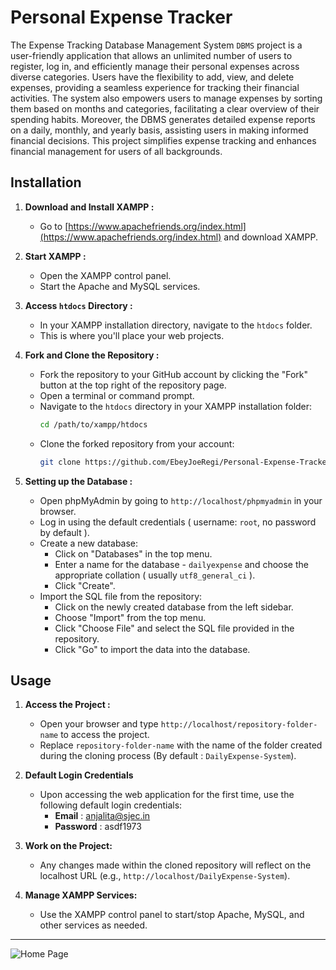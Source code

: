 # Personal Expense Tracker

The Expense Tracking Database Management System `DBMS` project is a user-friendly application that allows an unlimited number of users to register, log in, and efficiently manage their personal expenses across diverse categories. Users have the flexibility to add, view, and delete expenses, providing a seamless experience for tracking their financial activities. The system also empowers users to manage expenses by sorting them based on months and categories, facilitating a clear overview of their spending habits. Moreover, the DBMS generates detailed expense reports on a daily, monthly, and yearly basis, assisting users in making informed financial decisions. This project simplifies expense tracking and enhances financial management for users of all backgrounds.

## Installation

1. **Download and Install XAMPP :**
   - Go to [https://www.apachefriends.org/index.html](https://www.apachefriends.org/index.html) and download XAMPP.

2. **Start XAMPP :**
   - Open the XAMPP control panel.
   - Start the Apache and MySQL services.

3. **Access `htdocs` Directory :**
   - In your XAMPP installation directory, navigate to the `htdocs` folder.
   - This is where you'll place your web projects.

4. **Fork and Clone the Repository :**
   - Fork the repository to your GitHub account by clicking the "Fork" button at the top right of the repository page.
   - Open a terminal or command prompt.
   - Navigate to the `htdocs` directory in your XAMPP installation folder:
     ```bash
     cd /path/to/xampp/htdocs
     ```
   - Clone the forked repository from your account:
     ```bash
     git clone https://github.com/EbeyJoeRegi/Personal-Expense-Tracker.git
     ```
5. **Setting up the Database :**
   - Open phpMyAdmin by going to `http://localhost/phpmyadmin` in your browser.
   - Log in using the default credentials ( username: `root`, no password by default ).
   - Create a new database:
     - Click on "Databases" in the top menu.
     - Enter a name for the database - `dailyexpense` and choose the appropriate collation ( usually `utf8_general_ci` ).
     - Click "Create".
   - Import the SQL file from the repository:
     - Click on the newly created database from the left sidebar.
     - Choose "Import" from the top menu.
     - Click "Choose File" and select the SQL file provided in the repository.
     - Click "Go" to import the data into the database.

## Usage

1. **Access the Project :**
   - Open your browser and type `http://localhost/repository-folder-name` to access the project.
   - Replace `repository-folder-name` with the name of the folder created during the cloning process (By default : `DailyExpense-System`).
   
2. **Default Login Credentials**

   - Upon accessing the web application for the first time, use the following default login credentials:
     - **Email** : anjalita@sjec.in
     - **Password** : asdf1973

3. **Work on the Project:**
   - Any changes made within the cloned repository will reflect on the localhost URL (e.g., `http://localhost/DailyExpense-System`).
   
4. **Manage XAMPP Services:**
   - Use the XAMPP control panel to start/stop Apache, MySQL, and other services as needed.

---

![Home Page](uploads/Home-Page.png)
